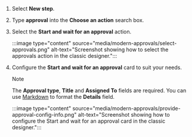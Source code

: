 1. Select **New step**.
1. Type **approval** into the **Choose an action** search box.
1. Select the **Start and wait for an approval** action.

    :::image type="content" source="media/modern-approvals/select-approvals.png" alt-text="Screenshot showing how to select the approvals action in the classic designer.":::

1. Configure the **Start and wait for an approval** card to suit your needs.

     > [!NOTE]
     > The **Approval type**,  **Title** and **Assigned To** fields are required.
     > You can use [Markdown](../approvals-markdown-support.md) to format the **Details** field.
     > 
     >

    :::image type="content" source="media/modern-approvals/provide-approval-config-info.png" alt-text="Screenshot showing how to configure the Start and wait for an approval card in the classic designer.":::